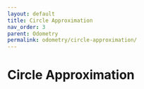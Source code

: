 ```yaml
---
layout: default
title: Circle Approximation
nav_order: 3
parent: Odometry
permalink: odometry/circle-approximation/
---
```


# Circle Approximation
